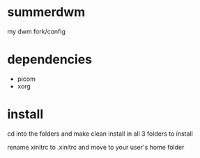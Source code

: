 # summerdwm
my dwm fork/config

# dependencies
- picom
- xorg

# install
cd into the folders and make clean install in all 3 folders to install

rename xinitrc to .xinitrc and move to your user's home folder
